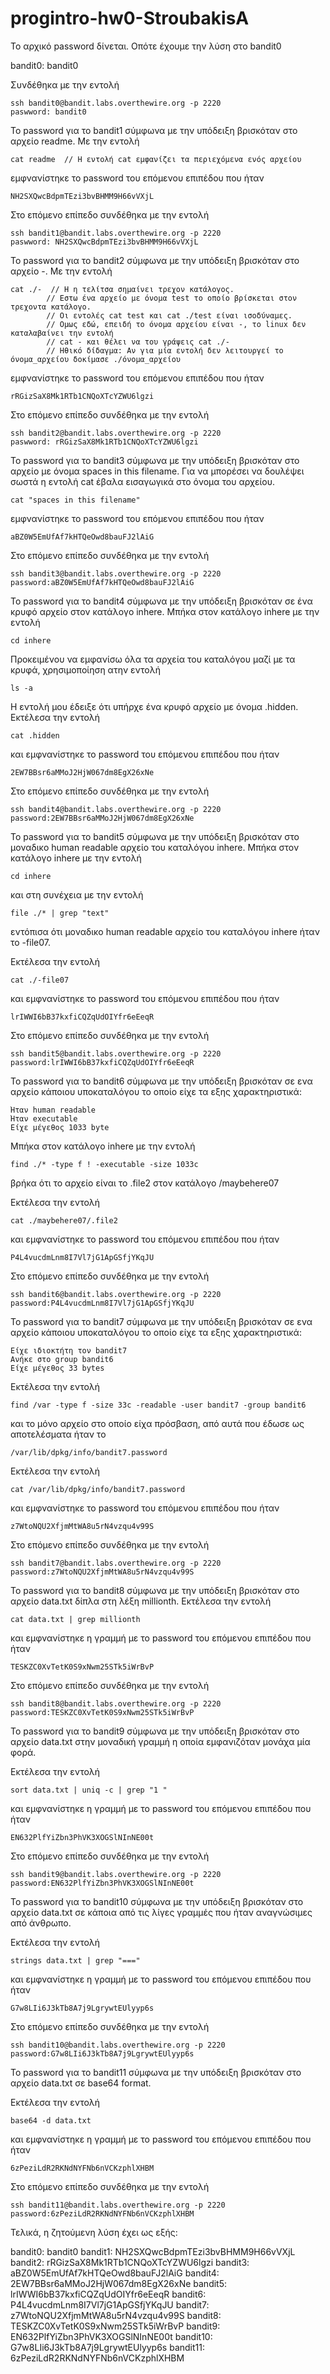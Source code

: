 # progintro-hw0-StroubakisA

Το αρχικό password δίνεται. Οπότε έχουμε την λύση στο bandit0

bandit0: bandit0

Συνδέθηκα με την εντολή

	ssh bandit0@bandit.labs.overthewire.org -p 2220
	paswword: bandit0

Το password για το bandit1 σύμφωνα με την υπόδειξη βρισκόταν στο αρχείο readme.
Με την εντολή 

	cat readme  // Η εντολή cat εμφανίζει τα περιεχόμενα ενός αρχείου

εμφνανίστηκε το password του επόμενου επιπέδου που ήταν 

	NH2SXQwcBdpmTEzi3bvBHMM9H66vVXjL

Στο επόμενο επίπεδο συνδέθηκα με την εντολή

	ssh bandit1@bandit.labs.overthewire.org -p 2220
	paswword: NH2SXQwcBdpmTEzi3bvBHMM9H66vVXjL

Το password για το bandit2 σύμφωνα με την υπόδειξη βρισκόταν στο αρχείο -.
Με την εντολή 

	cat ./-  // Η η τελίτσα σημαίνει τρεχον κατάλογος.
			// Εστω ένα αρχείο με όνομα test το οποίο βρίσκεται στον τρεχοντα κατάλογο.
			// Οι εντολές cat test και cat ./test είναι ισοδύναμες.
			// Ομως εδώ, επειδή το όνομα αρχείου είναι -, το linux δεν καταλαβαίνει την εντολή 
			// cat - και θέλει να του γράψεις cat ./-
			// Ηθικό δίδαγμα: Αν για μία εντολή δεν λειτουργεί το όνομα_αρχείου δοκίμασε ./όνομα_αρχείου
			
εμφνανίστηκε το password του επόμενου επιπέδου που ήταν 

	rRGizSaX8Mk1RTb1CNQoXTcYZWU6lgzi

Στο επόμενο επίπεδο συνδέθηκα με την εντολή

	ssh bandit2@bandit.labs.overthewire.org -p 2220
	paswword: rRGizSaX8Mk1RTb1CNQoXTcYZWU6lgzi

Το password για το bandit3 σύμφωνα με την υπόδειξη βρισκόταν στο αρχείο με όνομα spaces in this filename.
Για να μπορέσει να δουλέψει σωστά η εντολή cat έβαλα εισαγωγικά στο όνομα του αρχείου. 

	cat "spaces in this filename"

εμφνανίστηκε το password του επόμενου επιπέδου που ήταν 

	aBZ0W5EmUfAf7kHTQeOwd8bauFJ2lAiG

Στο επόμενο επίπεδο συνδέθηκα με την εντολή	
	
	ssh bandit3@bandit.labs.overthewire.org -p 2220
	password:aBZ0W5EmUfAf7kHTQeOwd8bauFJ2lAiG
	

Το password για το bandit4 σύμφωνα με την υπόδειξη βρισκόταν σε ένα κρυφό αρχείο στον κατάλογο inhere.
Μπήκα στον κατάλογο inhere με την εντολή

	cd inhere

Προκειμένου να εμφανίσω όλα τα αρχεία του καταλόγου μαζί με τα κρυφά, χρησιμοποίηση ατην εντολή
	
	ls -a 

Η εντολή μου έδειξε ότι υπήρχε ένα κρυφό αρχείο με όνομα .hidden.
Εκτέλεσα την εντολή 

	cat .hidden

και εμφνανίστηκε το password του επόμενου επιπέδου που ήταν 

	2EW7BBsr6aMMoJ2HjW067dm8EgX26xNe

Στο επόμενο επίπεδο συνδέθηκα με την εντολή	
	
	ssh bandit4@bandit.labs.overthewire.org -p 2220
	password:2EW7BBsr6aMMoJ2HjW067dm8EgX26xNe

Το password για το bandit5 σύμφωνα με την υπόδειξη βρισκόταν στο μοναδικο human readable αρχείο του καταλόγου inhere.
Μπήκα στον κατάλογο inhere με την εντολή

	cd inhere
	
και στη συνέχεια με την εντολή 

	file ./* | grep "text"
	
εντόπισα ότι μοναδικο human readable αρχείο του καταλόγου inhere ήταν το -file07.

Εκτέλεσα την εντολή 

	cat ./-file07

και εμφνανίστηκε το password του επόμενου επιπέδου που ήταν 

	lrIWWI6bB37kxfiCQZqUdOIYfr6eEeqR

Στο επόμενο επίπεδο συνδέθηκα με την εντολή	
	
	ssh bandit5@bandit.labs.overthewire.org -p 2220
	password:lrIWWI6bB37kxfiCQZqUdOIYfr6eEeqR

Το password για το bandit6 σύμφωνα με την υπόδειξη βρισκόταν σε ενα αρχείο κάποιου υποκαταλόγου το οποίο είχε
τα εξης χαρακτηριστικά:

	Ήταν human readable
	Ήταν executable
	Είχε μέγεθος 1033 byte

Μπήκα στον κατάλογο inhere με την εντολή

	find ./* -type f ! -executable -size 1033c
	
βρήκα ότι το αρχείο είναι το .file2 στον κατάλογο /maybehere07

Εκτέλεσα την εντολή 

	cat ./maybehere07/.file2
	
και εμφνανίστηκε το password του επόμενου επιπέδου που ήταν 

	P4L4vucdmLnm8I7Vl7jG1ApGSfjYKqJU

Στο επόμενο επίπεδο συνδέθηκα με την εντολή	
	
	ssh bandit6@bandit.labs.overthewire.org -p 2220
	password:P4L4vucdmLnm8I7Vl7jG1ApGSfjYKqJU
	
Το password για το bandit7 σύμφωνα με την υπόδειξη βρισκόταν σε ενα αρχείο κάποιου υποκαταλόγου το οποίο είχε
τα εξης χαρακτηριστικά:

	Είχε ιδιοκτήτη τον bandit7
	Ανήκε στο group bandit6
	Είχε μέγεθος 33 bytes

Εκτέλεσα την εντολή

	find /var -type f -size 33c -readable -user bandit7 -group bandit6
	
και το μόνο αρχείο στο οποίο είχα πρόσβαση, από αυτά που έδωσε ως αποτελέσματα ήταν το 

	/var/lib/dpkg/info/bandit7.password

Εκτέλεσα την εντολή 

	cat /var/lib/dpkg/info/bandit7.password
	
και εμφνανίστηκε το password του επόμενου επιπέδου που ήταν 

	z7WtoNQU2XfjmMtWA8u5rN4vzqu4v99S

Στο επόμενο επίπεδο συνδέθηκα με την εντολή	
	
	ssh bandit7@bandit.labs.overthewire.org -p 2220
	password:z7WtoNQU2XfjmMtWA8u5rN4vzqu4v99S
	
Το password για το bandit8 σύμφωνα με την υπόδειξη βρισκόταν στο αρχείο data.txt δίπλα στη λέξη millionth.
Εκτέλεσα την εντολή 

	cat data.txt | grep millionth

και εμφνανίστηκε η γραμμή με το password του επόμενου επιπέδου που ήταν 

	TESKZC0XvTetK0S9xNwm25STk5iWrBvP

Στο επόμενο επίπεδο συνδέθηκα με την εντολή	
	
	ssh bandit8@bandit.labs.overthewire.org -p 2220
	password:TESKZC0XvTetK0S9xNwm25STk5iWrBvP
	
Το password για το bandit9 σύμφωνα με την υπόδειξη βρισκόταν στο αρχείο data.txt στην μοναδική γραμμή η οποία
εμφανιζόταν μονάχα μία φορά.

Εκτέλεσα την εντολή 

	sort data.txt | uniq -c | grep "1 "
	
και εμφνανίστηκε η γραμμή με το password του επόμενου επιπέδου που ήταν 

	EN632PlfYiZbn3PhVK3XOGSlNInNE00t

Στο επόμενο επίπεδο συνδέθηκα με την εντολή	
	
	ssh bandit9@bandit.labs.overthewire.org -p 2220
	password:EN632PlfYiZbn3PhVK3XOGSlNInNE00t
	
Το password για το bandit10 σύμφωνα με την υπόδειξη βρισκόταν στο αρχείο data.txt σε κάποια από τις λίγες
γραμμές που ήταν αναγνώσιμες από άνθρωπο.

Εκτέλεσα την εντολή 

	strings data.txt | grep "==="
	
και εμφνανίστηκε η γραμμή με το password του επόμενου επιπέδου που ήταν 

	G7w8LIi6J3kTb8A7j9LgrywtEUlyyp6s

Στο επόμενο επίπεδο συνδέθηκα με την εντολή	
	
	ssh bandit10@bandit.labs.overthewire.org -p 2220
	password:G7w8LIi6J3kTb8A7j9LgrywtEUlyyp6s
	
Το password για το bandit11 σύμφωνα με την υπόδειξη βρισκόταν στο αρχείο data.txt σε base64 format.

Εκτέλεσα την εντολή 

	base64 -d data.txt
	
και εμφνανίστηκε η γραμμή με το password του επόμενου επιπέδου που ήταν 

	6zPeziLdR2RKNdNYFNb6nVCKzphlXHBM

Στο επόμενο επίπεδο συνδέθηκα με την εντολή	
	
	ssh bandit11@bandit.labs.overthewire.org -p 2220
	password:6zPeziLdR2RKNdNYFNb6nVCKzphlXHBM

Τελικά, η ζητούμενη λύση έχει ως εξής:

bandit0: bandit0
bandit1: NH2SXQwcBdpmTEzi3bvBHMM9H66vVXjL
bandit2: rRGizSaX8Mk1RTb1CNQoXTcYZWU6lgzi
bandit3: aBZ0W5EmUfAf7kHTQeOwd8bauFJ2lAiG
bandit4: 2EW7BBsr6aMMoJ2HjW067dm8EgX26xNe
bandit5: lrIWWI6bB37kxfiCQZqUdOIYfr6eEeqR
bandit6: P4L4vucdmLnm8I7Vl7jG1ApGSfjYKqJU
bandit7: z7WtoNQU2XfjmMtWA8u5rN4vzqu4v99S
bandit8: TESKZC0XvTetK0S9xNwm25STk5iWrBvP
bandit9: EN632PlfYiZbn3PhVK3XOGSlNInNE00t
bandit10: G7w8LIi6J3kTb8A7j9LgrywtEUlyyp6s
bandit11: 6zPeziLdR2RKNdNYFNb6nVCKzphlXHBM
